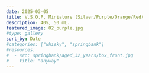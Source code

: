 ```yaml
---
date: 2025-03-05
title: V.S.O.P. Miniature (Silver/Purple/Orange/Red)
description: 40%, 50 mL.
featured_image: 02_purple.jpg
#type: gallery
sort_by: Date
#categories: ["whisky", "springbank"]
#resources:
#  - src: springbank/aged_32_years/box_front.jpg
#    title: "anyway"
---
```

